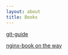 ```yaml
---
layout: about
title: Books
---
```


[git-guide](http://rogerdudler.github.com/git-guide/)

[nginx-book on the way](http://tengine.taobao.org/book/)